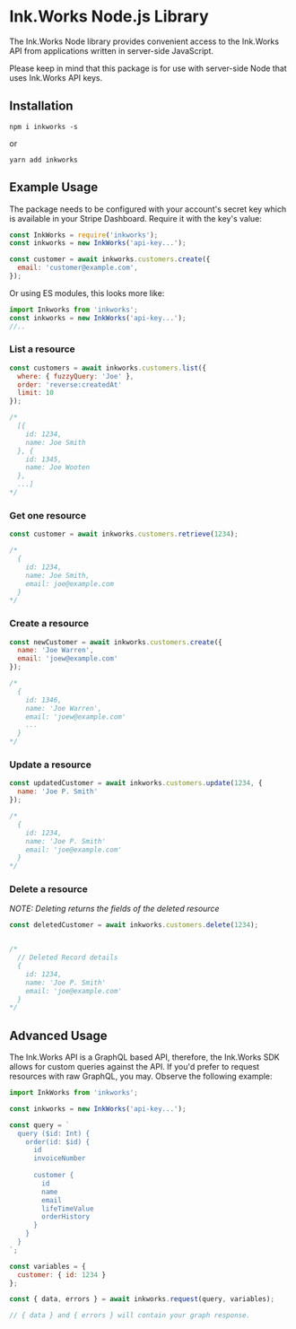 # Ink.Works Node.js Library

The Ink.Works Node library provides convenient access to the Ink.Works API from applications written in server-side JavaScript.

Please keep in mind that this package is for use with server-side Node that uses Ink.Works API keys.

## Installation

```
npm i inkworks -s
```

or

```
yarn add inkworks
```

## Example Usage

The package needs to be configured with your account's secret key which is available in your Stripe Dashboard. Require it with the key's value:

```javascript
const InkWorks = require('inkworks');
const inkworks = new InkWorks('api-key...');

const customer = await inkworks.customers.create({
  email: 'customer@example.com',
});
```

Or using ES modules, this looks more like:

```javascript
import Inkworks from 'inkworks';
const inkworks = new InkWorks('api-key...');
//..
```

### List a resource


```javascript
const customers = await inkworks.customers.list({
  where: { fuzzyQuery: 'Joe' },
  order: 'reverse:createdAt'
  limit: 10
});

/*
  [{
    id: 1234,
    name: Joe Smith
  }, {
    id: 1345,
    name: Joe Wooten
  },
  ...]
*/
```

### Get one resource

```javascript
const customer = await inkworks.customers.retrieve(1234);

/*
  {
    id: 1234,
    name: Joe Smith,
    email: joe@example.com
  }
*/
```

### Create a resource

```javascript
const newCustomer = await inkworks.customers.create({
  name: 'Joe Warren',
  email: 'joew@example.com'
});

/*
  {
    id: 1346,
    name: 'Joe Warren',
    email: 'joew@example.com'
    ...
  }
*/
```

### Update a resource

```javascript
const updatedCustomer = await inkworks.customers.update(1234, {
  name: 'Joe P. Smith'
});

/*
  {
    id: 1234,
    name: 'Joe P. Smith'
    email: 'joe@example.com'
  }
*/
```

### Delete a resource

*NOTE: Deleting returns the fields of the deleted resource*

```javascript
const deletedCustomer = await inkworks.customers.delete(1234);


/*
  // Deleted Record details
  {
    id: 1234,
    name: 'Joe P. Smith'
    email: 'joe@example.com'
  }
*/
```

## Advanced Usage

The Ink.Works API is a GraphQL based API, therefore, the Ink.Works SDK allows for custom queries against the API.  If you'd prefer to request resources with raw GraphQL, you may.  Observe the following example:

```javascript
import InkWorks from 'inkworks';

const inkworks = new InkWorks('api-key...');

const query = `
  query ($id: Int) {
    order(id: $id) {
      id
      invoiceNumber
      
      customer {
        id
        name
        email
        lifeTimeValue
        orderHistory
      }
    }
  }
`;

const variables = {
  customer: { id: 1234 }
};

const { data, errors } = await inkworks.request(query, variables);

// { data } and { errors } will contain your graph response.

```